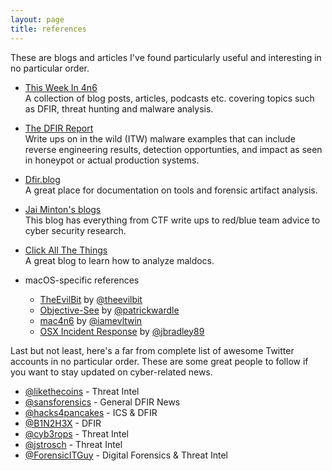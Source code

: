 ```yaml
---
layout: page
title: references
---
```

These are blogs and articles I've found particularly useful and interesting in no particular order.

* [This Week In 4n6](https://thisweekin4n6.com/)  
A collection of blog posts, articles, podcasts etc. covering topics such as DFIR, threat hunting and malware analysis.

* [The DFIR Report](https://thedfirreport.com/)  
Write ups on in the wild (ITW) malware examples that can include reverse engineering results, detection opportunties, and impact as seen in honeypot or actual production systems. 

* [Dfir.blog](https://dfir.blog/)  
A great place for documentation on tools and forensic artifact analysis.

* [Jai Minton's blogs](https://www.jaiminton.com/)  
This blog has everything from CTF write ups to red/blue team advice to cyber security research.

* [Click All The Things](https://clickallthethings.wordpress.com/)  
A great blog to learn how to analyze maldocs.

* macOS-specific references
    * [TheEvilBit](https://theevilbit.github.io/posts/) by [@theevilbit](https://twitter.com/theevilbit/)
    * [Objective-See](https://objective-see.com/)  by [@patrickwardle](https://twitter.com/patrickwardle)
    * [mac4n6](http://www.mac4n6.com/) by [@iamevltwin](https://twitter.com/iamevltwin)
    * [OSX Incident Response](https://www.amazon.com/OS-Incident-Response-Scripting-Analysis-ebook/dp/B01FHOHHVS) by [@jbradley89](https://twitter.com/jbradley89)

Last but not least, here's a far from complete list of awesome Twitter accounts in no particular order. These are some great people to follow if you want to stay updated on cyber-related news.
* [@likethecoins](https://twitter.com/likethecoins) - Threat Intel
* [@sansforensics](https://twitter.com/sansforensics) - General DFIR News
* [@hacks4pancakes](https://twitter.com/hacks4pancakes) - ICS & DFIR
* [@B1N2H3X](https://twitter.com/B1N2H3X) - DFIR
* [@cyb3rops](https://twitter.com/cyb3rops) - Threat Intel
* [@jstrosch](https://twitter.com/jstrosch) - Threat Intel
* [@ForensicITGuy](https://twitter.com/ForensicITGuy) - Digital Forensics & Threat Intel  